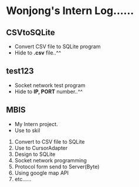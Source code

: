 # Wonjong's Intern Log......


## CSVtoSQLite
- Convert CSV file to SQLite program
- Hide to **.csv** file..^^


## test123
- Socket network test program
- Hide to **IP, PORT** number..^^


## MBIS
- My Intern project.
- Use to skil
1. Convert to CSV file to SQLite
2. Use to CursorAdapter
3. Design to SQLite
4. Socket network programming
5. Protocol form send to Server(Byte)
6. Using google map API
7. etc......